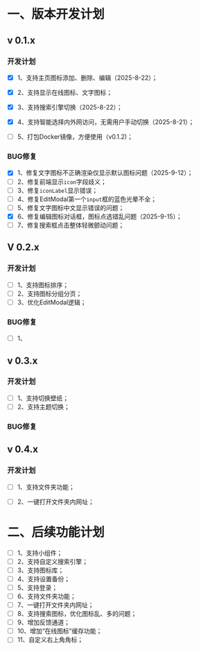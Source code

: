 

# 一、版本开发计划

## v 0.1.x

### 开发计划

- [x] 1、支持主页图标添加、删除、编辑（2025-8-22）；
- [x] 2、支持显示在线图标、文字图标；

- [x] 3、支持搜索引擎切换（2025-8-22）；
- [x] 4、支持智能选择内外网访问，无需用户手动切换（2025-8-21）；
- [ ] 5、打包Docker镜像，方便使用（v0.1.2)；

### BUG修复

- [x] 1、修复文字图标不正确渲染仅显示默认图标问题（2025-9-12）；
- [ ] 2、修复前端显示`icon`字段歧义；
- [ ] 3、修复`iconLabel`显示错误；
- [ ] 4、修复EditModal第一个`input`框的蓝色光晕不全；
- [ ] 5、修复文字图标中文显示错误的问题；
- [x] 6、修复编辑图标对话框，图标点选错乱问题（2025-9-15）；
- [ ] 7、修复搜索框点击整体轻微颤动问题；

## V 0.2.x

### 开发计划

- [ ] 1、支持图标排序；
- [ ] 2、支持图标分组分页；
- [ ] 3、优化EditModal逻辑；

### BUG修复

- [ ] 1、



## v 0.3.x

### 开发计划

- [ ] 1、支持切换壁纸；
- [ ] 2、支持主题切换；

### BUG修复



## v 0.4.x

### 开发计划

- [ ] 1、支持文件夹功能；
- [ ] 2、一键打开文件夹内网址；



# 二、后续功能计划

- [ ] 1、支持小组件；
- [ ] 2、支持自定义搜索引擎；
- [ ] 3、支持图标库；
- [ ] 4、支持设置备份；
- [ ] 5、支持登录；
- [ ] 6、支持文件夹功能；
- [ ] 7、一键打开文件夹内网址；
- [ ] 8、支持搜索图标，优化图标乱、多的问题；
- [ ] 9、增加反馈通道；
- [ ] 10、增加“在线图标”缓存功能；
- [ ] 11、自定义右上角角标；